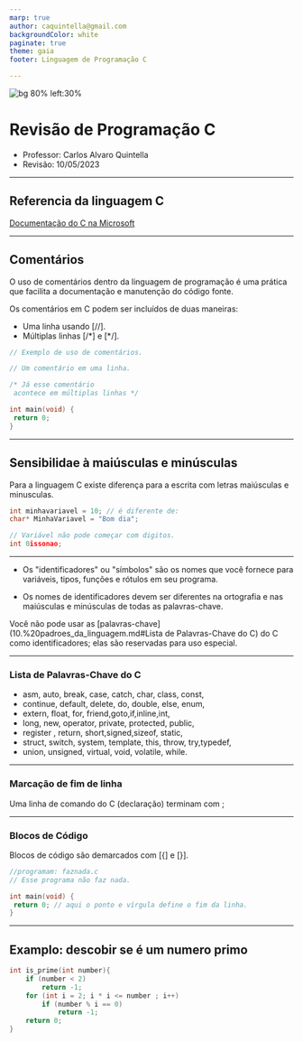 ```yaml
---
marp: true
author: caquintella@gmail.com
backgroundColor: white
paginate: true
theme: gaia
footer: Linguagem de Programação C

---
```


![bg 80% left:30%](https://www.uva.br/wp-content/themes/uva-theme/dist/images/header_logo.svg)

<!-- _class: lead -->

# Revisão de Programação C #

- Professor: Carlos Alvaro Quintella
- Revisão: 10/05/2023

---

## Referencia da linguagem C ##

[Documentação do C na Microsoft](https://learn.microsoft.com/en-us/cpp/c-language/?view=msvc-170)

---

## Comentários ##

O uso de comentários dentro da linguagem de programação é uma prática que facilita a documentação e manutenção do código fonte.

Os comentários em C podem ser incluídos de duas maneiras:

* Uma linha usando [//].
* Múltiplas linhas [/\*] e [\*/].

````c
// Exemplo de uso de comentários.

// Um comentário em uma linha.

/* Já esse comentário
 acontece em múltiplas linhas */

int main(void) {
 return 0;
}

````

---

## Sensibilidae à maiúsculas e minúsculas ##

Para a linguagem C existe diferença para a escrita com letras maiúsculas e minusculas.

````c
int minhavariavel = 10; // é diferente de:
char* MinhaVariavel = "Bom dia";

// Variável não pode começar com digitos.
int 0issonao; 
````

---

* Os "identificadores" ou "símbolos" são os nomes que você fornece para variáveis, tipos, funções e rótulos em seu programa.

* Os nomes de identificadores devem ser diferentes na ortografia e nas maiúsculas e minúsculas de todas as palavras-chave.

Você não pode usar as [palavras-chave](10.%20padroes_da_linguagem.md#Lista de Palavras-Chave do C) do C como identificadores; elas são reservadas para uso especial.

---

### Lista de Palavras-Chave do C ###

* asm, auto, break, case, catch, char, class, const,
* continue, default, delete, do, double, else, enum,
* extern, float, for, friend,goto,if,inline,int,
* long, new, operator, private, protected, public,
* register , return, short,signed,sizeof, static,
* struct, switch, system, template, this, throw, try,typedef,
* union, unsigned, virtual, void, volatile, while.

---

### Marcação de fim de linha ###

Uma linha de comando do C (declaração) terminam com ;

---

### Blocos de Código ###

Blocos de código são demarcados com [{] e [}].

````c
//programam: faznada.c
// Esse programa não faz nada.

int main(void) {
 return 0; // aqui o ponto e vírgula define o fim da linha.
}

````

---

## Examplo: descobir se é um numero primo ##

````c
int is_prime(int number){
    if (number < 2)
        return -1;
    for (int i = 2; i * i <= number ; i++)
        if (number % i == 0)
            return -1;
    return 0;
}
     
````
